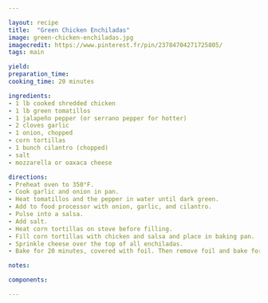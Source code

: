 ```yaml
---

layout: recipe
title:  "Green Chicken Enchiladas"
image: green-chicken-enchiladas.jpg
imagecredit: https://www.pinterest.fr/pin/23784704271725805/
tags: main

yield: 
preparation_time: 
cooking_time: 20 minutes

ingredients:
- 1 lb cooked shredded chicken
- 1 lb green tomatillos
- 1 jalapeño pepper (or serrano pepper for hotter)
- 2 cloves garlic
- 1 onion, chopped
- corn tortillas
- 1 bunch cilantro (chopped)
- salt
- mozzarella or oaxaca cheese

directions:
- Preheat oven to 350°F.
- Cook garlic and onion in pan.
- Heat tomatillos and the pepper in water until dark green.
- Add to food processor with onion, garlic, and cilantro.
- Pulse into a salsa.
- Add salt.
- Heat corn tortillas on stove before filling.
- Fill corn tortillas with chicken and salsa and place in baking pan.
- Sprinkle cheese over the top of all enchiladas.
- Bake for 20 minutes, covered with foil. Then remove foil and bake for 5 minutes.

notes:

components:

---
```


